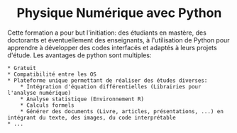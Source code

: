 <center><h1>Physique Numérique avec Python </h1></center>
Cette formation a pour but l'initiation: des étudiants en mastère, des doctorants et éventuellement des enseignants, à l'utilisation de Python pour apprendre à développer des codes interfacés et adaptés à leurs projets d'étude. Les avantages de python sont multiples:
    
    * Gratuit
    * Compatibilité entre les OS
    * Plateforme unique permettant de réaliser des études diverses:
        * Intégration d'équation différentielles (Librairies pour l'analyse numérique)
        * Analyse statistique (Environnement R)
        * Calculs formels 
        * Générer des documents (Livre, articles, présentations, ...) en intégrant du texte, des images, du code interprétable
    * ...
